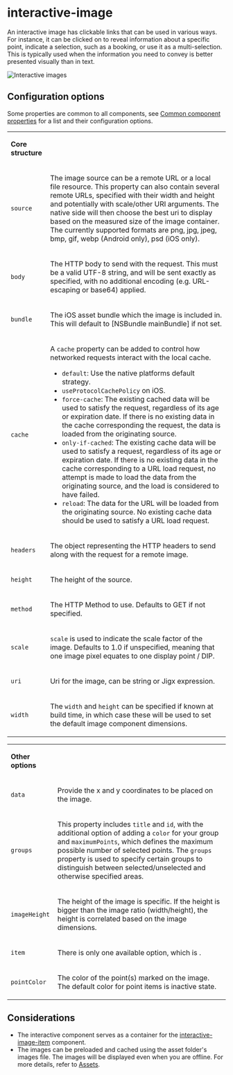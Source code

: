 # interactive-image

An interactive image has clickable links that can be used in various ways. For instance, it can be clicked on to reveal information about a specific point, indicate a selection, such as a booking, or use it as a multi-selection. This is typically used when the information you need to convey is better presented visually than in text.&#x20;

![Interactive images](https://archbee-image-uploads.s3.amazonaws.com/x7vdIDH6-ScTprfmi2XXX/OZ2ahxGqIKn7vTYf5BExY_cc-interactiveimage.png "Interactive images")

## Configuration options

Some properties are common to all components, see [Common component properties]() for a list and their configuration options.

<table isTableHeaderOn="true" selectedColumns="" selectedRows="" selectedTable="false" columnWidths="123">
  <tr>
    <td selected="false" align="left">
      <p><strong>Core structure</strong></p>
    </td>
    <td selected="false" align="left">
    </td>
  </tr>
  <tr>
    <td selected="false" align="left">
      <p><code>source</code></p>
    </td>
    <td selected="false" align="left">
      <p>The image source can be a remote URL or a local file resource. This property can also contain several remote URLs, specified with their width and height and potentially with scale/other URI arguments. The native side will then choose the best uri to display based on the measured size of the image container.
      The currently supported formats are png, jpg, jpeg, bmp, gif, webp (Android only), psd (iOS only).</p>
    </td>
  </tr>
  <tr>
    <td selected="false" align="left">
      <p><code>body</code></p>
    </td>
    <td selected="false" align="left">
      <p>The HTTP body to send with the request. This must be a valid UTF-8 string, and will be sent exactly as specified, with no additional encoding (e.g. URL-escaping or base64) applied.</p>
    </td>
  </tr>
  <tr>
    <td selected="false" align="left">
      <p><code>bundle</code></p>
    </td>
    <td selected="false" align="left">
      <p>The iOS asset bundle which the image is included in. This will default to [NSBundle mainBundle] if not set.</p>
    </td>
  </tr>
  <tr>
    <td selected="false" align="left">
      <p><code>cache</code></p>
    </td>
    <td selected="false" align="left">
      <p>A <code>cache</code> property can be added to control how networked requests interact with the local cache.</p>
      <ul>
      <li><code>default</code>: Use the native platforms default strategy.</li>
      <li><code>useProtocolCachePolicy</code> on iOS.</li>
      <li><code>force-cache</code>: The existing cached data will be used to satisfy the request, regardless of its age or expiration date. If there is no existing data in the cache corresponding the request, the data is loaded from the originating source.</li>
      <li><code>only-if-cached</code>: The existing cache data will be used to satisfy a request, regardless of its age or expiration date. If there is no existing data in the cache corresponding to a URL load request, no attempt is made to load the data from the originating source, and the load is considered to have failed.</li>
      <li><code>reload</code>: The data for the URL will be loaded from the originating source. No existing cache data should be used to satisfy a URL load request.</li>
      </ul>
    </td>
  </tr>
  <tr>
    <td selected="false" align="left">
      <p><code>headers</code></p>
    </td>
    <td selected="false" align="left">
      <p>The object representing the HTTP headers to send along with the request for a remote image.</p>
    </td>
  </tr>
  <tr>
    <td selected="false" align="left">
      <p><code>height</code></p>
    </td>
    <td selected="false" align="left">
      <p>The height of the source.</p>
    </td>
  </tr>
  <tr>
    <td selected="false" align="left">
      <p><code>method</code></p>
    </td>
    <td selected="false" align="left">
      <p>The HTTP Method to use. Defaults to GET if not specified.</p>
    </td>
  </tr>
  <tr>
    <td selected="false" align="left">
      <p><code>scale</code></p>
    </td>
    <td selected="false" align="left">
      <p><code>scale</code> is used to indicate the scale factor of the image. Defaults to 1.0 if unspecified, meaning that one image pixel equates to one display point / DIP.</p>
    </td>
  </tr>
  <tr>
    <td selected="false" align="left">
      <p><code>uri</code></p>
    </td>
    <td selected="false" align="left">
      <p>Uri for the image, can be string or Jigx expression.</p>
    </td>
  </tr>
  <tr>
    <td selected="false" align="left">
      <p><code>width</code></p>
    </td>
    <td selected="false" align="left">
      <p>The <code>width</code> and <code>height</code> can be specified if known at build time, in which case these will be used to set the default image component dimensions.</p>
    </td>
  </tr>
</table>

<table isTableHeaderOn="true" selectedColumns="" selectedRows="" selectedTable="false" columnWidths="127">
  <tr>
    <td selected="false" align="left">
      <p><strong>Other options</strong></p>
    </td>
    <td selected="false" align="left">
    </td>
  </tr>
  <tr>
    <td selected="false" align="left">
      <p><code>data</code></p>
    </td>
    <td selected="false" align="left">
      <p>Provide the x and y coordinates to be placed on the image.</p>
    </td>
  </tr>
  <tr>
    <td selected="false" align="left">
      <p><code>groups</code></p>
    </td>
    <td selected="false" align="left">
      <p>This property includes <code>title</code> and <code>id</code>, with the additional option of adding a <code>color</code> for your group and <code>maximumPoints</code>, which defines the maximum possible number of selected points. The <code>groups</code> property is used to specify certain groups to distinguish between selected/unselected and otherwise specified areas.</p>
    </td>
  </tr>
  <tr>
    <td selected="false" align="left">
      <p><code>imageHeight</code></p>
    </td>
    <td selected="false" align="left">
      <p>The height of the image is specific. If the height is bigger than the image ratio (width/height), the height is correlated based on the image dimensions.</p>
    </td>
  </tr>
  <tr>
    <td selected="false" align="left">
      <p><code>item</code></p>
    </td>
    <td selected="false" align="left">
      <p>There is only one available option, which is .</p>
    </td>
  </tr>
  <tr>
    <td selected="false" align="left">
      <p><code>pointColor</code></p>
    </td>
    <td selected="false" align="left">
      <p>The color of the point(s) marked on the image. The default color for point items is inactive state.</p>
    </td>
  </tr>
</table>

## Considerations

- The interactive component serves as a container for the [interactive-image-item](./interactive-image/interactive-image-item.md) component.
- The images can be preloaded and cached using the asset folder's images file. The images will be displayed even when you are offline. For more details, refer to [Assets](https://docs.jigx.com/assets).

